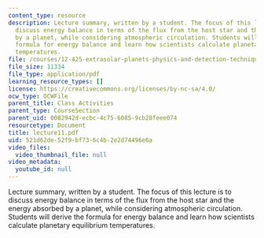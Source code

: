 ```yaml
---
content_type: resource
description: Lecture summary, written by a student. The focus of this lecture is to
  discuss energy balance in terms of the flux from the host star and the energy absorbed
  by a planet, while considering atmospheric circulation. Students will derive the
  formula for energy balance and learn how scientists calculate planetary equilibrium
  temperatures.
file: /courses/12-425-extrasolar-planets-physics-and-detection-techniques-fall-2007/521d62de52f9bf736c4b2e2d74496e6a_lecture11.pdf
file_size: 11334
file_type: application/pdf
learning_resource_types: []
license: https://creativecommons.org/licenses/by-nc-sa/4.0/
ocw_type: OCWFile
parent_title: Class Activities
parent_type: CourseSection
parent_uid: 0082942d-ecbc-4c75-6085-9cb28feee074
resourcetype: Document
title: lecture11.pdf
uid: 521d62de-52f9-bf73-6c4b-2e2d74496e6a
video_files:
  video_thumbnail_file: null
video_metadata:
  youtube_id: null
---
```

Lecture summary, written by a student. The focus of this lecture is to discuss energy balance in terms of the flux from the host star and the energy absorbed by a planet, while considering atmospheric circulation. Students will derive the formula for energy balance and learn how scientists calculate planetary equilibrium temperatures.